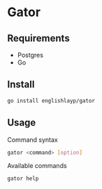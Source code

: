 # Gator

## Requirements

- Postgres
- Go

## Install

```sh
go install englishlayp/gator
```

## Usage

Command syntax

```sh
gator <command> [option]
```

Available commands

```sh
gator help
```
